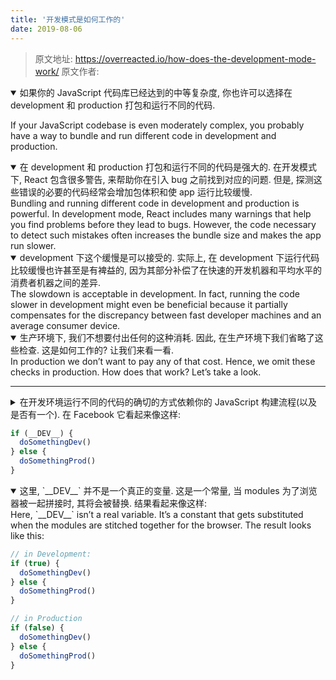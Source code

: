 ```yaml
---
title: '开发模式是如何工作的'
date: 2019-08-06
---
```


> 原文地址: https://overreacted.io/how-does-the-development-mode-work/
> 原文作者: 
>
>

<details open>
  <summary>如果你的 JavaScript 代码库已经达到的中等复杂度, 你也许可以选择在 development 和 production 打包和运行不同的代码.</summary>

  If your JavaScript codebase is even moderately complex, you probably have a way to bundle and run different code in development and production.
</details>

<details open>
  <summary>
    在 development 和 production 打包和运行不同的代码是强大的. 在开发模式下, React 包含很多警告, 来帮助你在引入 bug 之前找到对应的问题. 但是, 探测这些错误的必要的代码经常会增加包体积和使 app 运行比较缓慢.
  </summary>
  Bundling and running different code in development and production is powerful. In development mode, React includes many warnings that help you find problems before they lead to bugs. However, the code necessary to detect such mistakes often increases the bundle size and makes the app run slower.
</details>

<details open>
  <summary>
    development 下这个缓慢是可以接受的. 实际上, 在 development 下运行代码比较缓慢也许甚至是有裨益的, 因为其部分补偿了在快速的开发机器和平均水平的消费者机器之间的差异.
  </summary>
  The slowdown is acceptable in development. In fact, running the code slower in development might even be beneficial because it partially compensates for the discrepancy between fast developer machines and an average consumer device.
</details>

<details open>
  <summary>
    生产环境下, 我们不想要付出任何的这种消耗. 因此, 在生产环境下我们省略了这些检查. 这是如何工作的? 让我们来看一看.
  </summary>
  In production we don’t want to pay any of that cost. Hence, we omit these checks in production. How does that work? Let’s take a look.
</details>

-------

<details>
  <summary>
    在开发环境运行不同的代码的确切的方式依赖你的 JavaScript 构建流程(以及是否有一个). 在 Facebook 它看起来像这样:
  </summary>
  The exact way to run different code in development depends on your JavaScript build pipeline (and whether you have one). At Facebook it looks like this:
</details>

```js
if (__DEV__) {
  doSomethingDev()
} else {
  doSomethingProd()
}
```

<details open>
  <summary>
    这里, `__DEV__` 并不是一个真正的变量. 这是一个常量, 当 modules 为了浏览器被一起拼接时, 其将会被替换. 结果看起来像这样:
  </summary>
  Here, `__DEV__` isn’t a real variable. It’s a constant that gets substituted when the modules are stitched together for the browser. The result looks like this:
</details>

```js
// in Development:
if (true) {
  doSomethingDev()
} else {
  doSomethingProd()
}

// in Production
if (false) {
  doSomethingDev()
} else {
  doSomethingProd()
}
```
